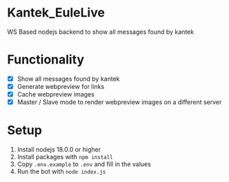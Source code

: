 # Kantek_EuleLive
 WS Based nodejs backend to show all messages found by kantek

# Functionality
- [x] Show all messages found by kantek
- [x] Generate webpreview for links
- [x] Cache webpreview images
- [x] Master / Slave mode to render webpreview images on a different server

# Setup
1. Install nodejs 18.0.0 or higher
2. Install packages with `npm install`
3. Copy `.env.example` to `.env` and fill in the values
4. Run the bot with `node index.js`
